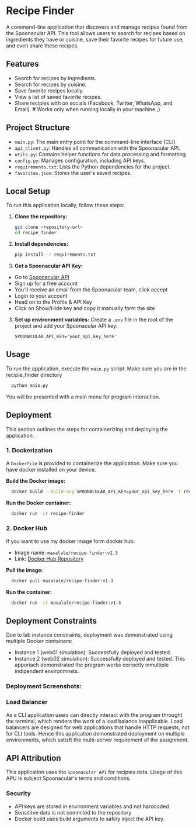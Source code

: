 # Recipe Finder

A command-line application that discovers and manage recipes found from the Spoonacular API. This tool allows users to search for recipes based on ingredients they have or cuisine, save their favorite recipes for future use, and even share these recipes.

## Features

- Search for recipes by ingredients.
- Search for recipes by cuisine.
- Save favorite recipes locally.
- View a list of saved favorite recipes.
- Share recipies with on socials (Facebook, Twitter, WhatsApp, and Email). # Works only when running locally in your machine ;)

## Project Structure

- `main.py`: The main entry point for the command-line interface (CLI).
- `api_client.py`: Handles all communication with the Spoonacular API.
- `utils.py`: Contains helper functions for data processing and formatting.
- `config.py`: Manages configuration, including API keys.
- `requirements.txt`: Lists the Python dependencies for the project.
- `favorites.json`: Stores the user's saved recipes.

## Local Setup

To run this application locally, follow these steps:

1.  **Clone the repository:**
    ```bash
    git clone <repository-url>
    cd recipe_finder
    ```

2.  **Install dependencies:**
    ```bash
    pip install -r requirements.txt
    ```

2.  **Get a Spoonacular API Key:**
- Go to [Spoonacular API](https://spoonacular.com/food-api/console#Dashboard)
- Sign up for a free account
- You'll receive an email from the Spoonacular team, click accept
- Login to your account
- Head on to the Profile & API Key
- Click on Show/Hide key and copy it manually form the site

3.  **Set up environment variables:**
    Create a `.env` file in the root of the project and add your Spoonacular API key:
    ```
    SPOONACULAR_API_KEY='your_api_key_here'
    ```

## Usage

To run the application, execute the `main.py` script:
Make sure you are in the recipie_finder directory

```bash
  python main.py
```

You will be presented with a main menu for program interaction.

## Deployment

This section outlines the steps for containerizing and deploying the application.

### 1. Dockerization

A `Dockerfile` is provided to containerize the application.
Make sure you have docker installed on your device.

**Build the Docker image:**
```bash
  docker build --build-arg SPOONACULAR_API_KEY=your_api_key_here -t recipe-finder .
```

**Run the Docker container:**
```bash
  docker run -it recipe-finder
```

### 2. Docker Hub

If you want to use my docker image form docker hub.

- Image name: `masalale/recipe-finder:v1.3`
- Link: [Docker Hub Repository](https://hub.docker.com/r/masalale/recipe-finder)


**Pull the image:**
```bash
  docker pull masalale/recipe-finder:v1.3
```

**Run the container:**
```bash
  docker run -it masalale/recipe-finder:v1.3
```
## Deployment Constraints

Due to lab instance constraints, deployment was demonstrated using multiple Docker containers:
- Instance 1 (web01 simulation): Successfully deployed and tested.
- Instance 2 (web02 simulation): Successfully deployed and tested.
This apporiach demonstrated the program works correctly inmultiple indipendent environmnets.

### Deployment Screenshots:

### Load Balancer

As a CLI application users can directly interact with the program throught the terminal, which renders the work of a load balance inapplicable. Load balancers are designed for web applications that handle HTTP requests, not for CLI tools.
Hence this application demonstrated deployment on multiple environments, which satisft the multi-server requirement of the assignment.

## API Attribution

This application uses the `Spoonacular API` for recipies data. Usage of this APU is subject Spoonacular's terms and conditions.

### Security

- API keys are stored in environment variables and not hardcoded
- Sensititve data is not commited to the repository
- Docker build uses build arguments to safely inject the API key.
